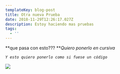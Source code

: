 ```yaml
---
templateKey: blog-post
title: Otra nueva Prueba
date: 2018-11-29T12:26:17.027Z
description: Estoy haciendo mas pruebas
tags:
  - ''
---
```

**que pasa con esto??? **_Quiero ponerlo en cursiva_

_`Y esto quiero ponerlo como si fuese un código`_

![](/img/flavor_wheel.jpg)
